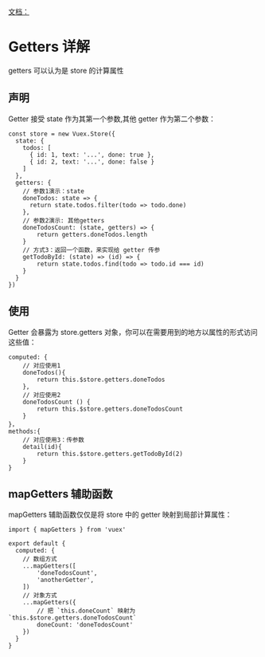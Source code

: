 
[文档：](https://vuex.vuejs.org/zh/guide/getters.html)



# Getters 详解

getters 可以认为是 store 的计算属性

## 声明

Getter 接受 state 作为其第一个参数,其他 getter 作为第二个参数：

```
const store = new Vuex.Store({
  state: {
    todos: [
      { id: 1, text: '...', done: true },
      { id: 2, text: '...', done: false }
    ]
  },
  getters: {
	// 参数1演示：state
    doneTodos: state => {
      return state.todos.filter(todo => todo.done)
    },
	// 参数2演示: 其他getters
	doneTodosCount: (state, getters) => {
		return getters.doneTodos.length
	}
	// 方式3：返回一个函数，来实现给 getter 传参
    getTodoById: (state) => (id) => {
		return state.todos.find(todo => todo.id === id)
	}
  }
})
```


## 使用

Getter 会暴露为 store.getters 对象，你可以在需要用到的地方以属性的形式访问这些值：
```
computed: {
	// 对应使用1
	doneTodos(){
		return this.$store.getters.doneTodos
	},
	// 对应使用2
	doneTodosCount () {
		return this.$store.getters.doneTodosCount
	}
}，
methods:{
	// 对应使用3：传参数
	detail(id){
		return this.$store.getters.getTodoById(2) 
	}
}
```


## mapGetters 辅助函数

mapGetters 辅助函数仅仅是将 store 中的 getter 映射到局部计算属性：

```
import { mapGetters } from 'vuex'

export default {
  computed: {
	// 数组方式
    ...mapGetters([
		'doneTodosCount',
		'anotherGetter',
    ])
	// 对象方式
	...mapGetters({
		// 把 `this.doneCount` 映射为 `this.$store.getters.doneTodosCount`
		doneCount: 'doneTodosCount'
	})
  }
}
```
